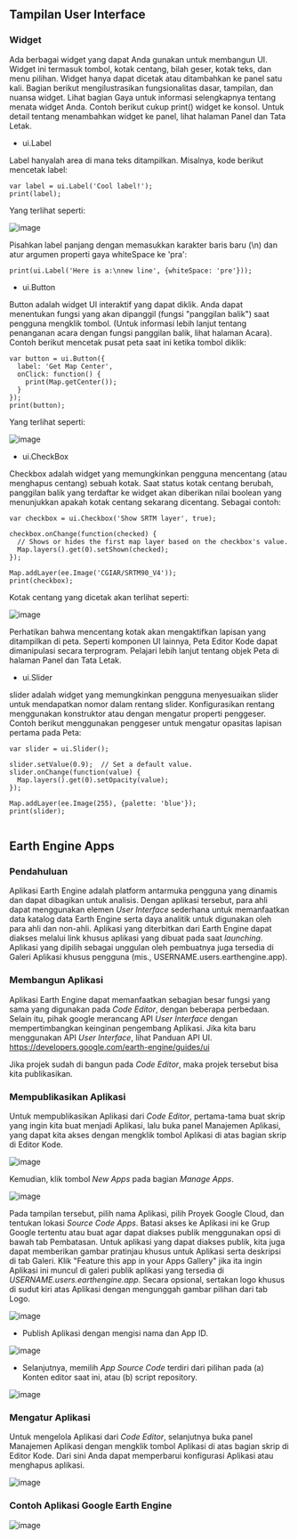 ## Tampilan User Interface 

### Widget

Ada berbagai widget yang dapat Anda gunakan untuk membangun UI. Widget ini termasuk tombol, kotak centang, bilah geser, kotak teks, dan menu pilihan. Widget hanya dapat dicetak atau ditambahkan ke panel satu kali. Bagian berikut mengilustrasikan fungsionalitas dasar, tampilan, dan nuansa widget. Lihat bagian Gaya untuk informasi selengkapnya tentang menata widget Anda. Contoh berikut cukup print() widget ke konsol. Untuk detail tentang menambahkan widget ke panel, lihat halaman Panel dan Tata Letak.

- ui.Label

Label hanyalah area di mana teks ditampilkan. Misalnya, kode berikut mencetak label:

```
var label = ui.Label('Cool label!');
print(label);
```

Yang terlihat seperti:

![image](https://user-images.githubusercontent.com/69818715/158390326-22d35743-e94c-46e5-8314-310b1b9d71f5.png)

Pisahkan label panjang dengan memasukkan karakter baris baru (\n) dan atur argumen properti gaya whiteSpace ke 'pra':

```
print(ui.Label('Here is a:\nnew line', {whiteSpace: 'pre'}));
```

- ui.Button

Button adalah widget UI interaktif yang dapat diklik. Anda dapat menentukan fungsi yang akan dipanggil (fungsi "panggilan balik") saat pengguna mengklik tombol. (Untuk informasi lebih lanjut tentang penanganan acara dengan fungsi panggilan balik, lihat halaman Acara). Contoh berikut mencetak pusat peta saat ini ketika tombol diklik:
```
var button = ui.Button({
  label: 'Get Map Center',
  onClick: function() {
    print(Map.getCenter());
  }
});
print(button);
```

Yang terlihat seperti:

![image](https://user-images.githubusercontent.com/69818715/158391384-a271afcf-a737-46b0-a8fc-2c02f035d5d6.png)

- ui.CheckBox

Checkbox adalah widget yang memungkinkan pengguna mencentang (atau menghapus centang) sebuah kotak. Saat status kotak centang berubah, panggilan balik yang terdaftar ke widget akan diberikan nilai boolean yang menunjukkan apakah kotak centang sekarang dicentang. Sebagai contoh:

```
var checkbox = ui.Checkbox('Show SRTM layer', true);

checkbox.onChange(function(checked) {
  // Shows or hides the first map layer based on the checkbox's value.
  Map.layers().get(0).setShown(checked);
});

Map.addLayer(ee.Image('CGIAR/SRTM90_V4'));
print(checkbox);
```

Kotak centang yang dicetak akan terlihat seperti:

![image](https://user-images.githubusercontent.com/69818715/158392707-52395a86-1b96-4937-9f1a-a38917359b3f.png)

Perhatikan bahwa mencentang kotak akan mengaktifkan lapisan yang ditampilkan di peta. Seperti komponen UI lainnya, Peta Editor Kode dapat dimanipulasi secara terprogram. Pelajari lebih lanjut tentang objek Peta di halaman Panel dan Tata Letak.

- ui.Slider

slider adalah widget yang memungkinkan pengguna menyesuaikan slider untuk mendapatkan nomor dalam rentang slider. Konfigurasikan rentang menggunakan konstruktor atau dengan mengatur properti penggeser. Contoh berikut menggunakan penggeser untuk mengatur opasitas lapisan pertama pada Peta:

```
var slider = ui.Slider();

slider.setValue(0.9);  // Set a default value.
slider.onChange(function(value) {
  Map.layers().get(0).setOpacity(value);
});

Map.addLayer(ee.Image(255), {palette: 'blue'});
print(slider);
```



```

```








## Earth Engine Apps 
 
 ### Pendahuluan

Aplikasi Earth Engine adalah platform antarmuka pengguna yang dinamis dan dapat dibagikan untuk analisis. Dengan aplikasi tersebut, para ahli dapat menggunakan elemen _User Interface_ sederhana untuk memanfaatkan data katalog data Earth Engine serta daya analitik untuk digunakan oleh para ahli dan non-ahli. Aplikasi yang diterbitkan dari Earth Engine dapat diakses melalui link khusus aplikasi yang dibuat pada saat _launching_. Aplikasi yang dipilih sebagai unggulan oleh pembuatnya juga tersedia di Galeri Aplikasi khusus pengguna (mis., USERNAME.users.earthengine.app).

### Membangun Aplikasi

Aplikasi Earth Engine dapat memanfaatkan sebagian besar fungsi yang sama yang digunakan pada _Code Editor_, dengan beberapa perbedaan. Selain itu, pihak google merancang API _User Interface_ dengan mempertimbangkan keinginan pengembang Aplikasi. Jika kita baru menggunakan API _User Interface_, lihat Panduan API UI.
https://developers.google.com/earth-engine/guides/ui

Jika projek sudah di bangun pada _Code Editor_, maka projek tersebut bisa kita publikasikan.

### Mempublikasikan Aplikasi

Untuk mempublikasikan Aplikasi dari _Code Editor_, pertama-tama buat skrip yang ingin kita buat menjadi Aplikasi, lalu buka panel Manajemen Aplikasi, yang dapat kita akses dengan mengklik tombol Aplikasi di atas bagian skrip di Editor Kode.

![image](https://user-images.githubusercontent.com/69818715/158382193-9a52a53e-9fae-4833-beed-ed1791091d9c.png)

Kemudian, klik tombol _New Apps_ pada bagian _Manage Apps_. 

![image](https://user-images.githubusercontent.com/69818715/158382625-43e535bd-ffce-425d-8115-050c76f0fd20.png)

Pada tampilan tersebut, pilih nama Aplikasi, pilih Proyek Google Cloud, dan tentukan lokasi _Source Code Apps_. Batasi akses ke Aplikasi ini ke Grup Google tertentu atau buat agar dapat diakses publik menggunakan opsi di bawah tab Pembatasan. Untuk aplikasi yang dapat diakses publik, kita juga dapat memberikan gambar pratinjau khusus untuk Aplikasi serta deskripsi di tab Galeri. Klik "Feature this app in your Apps Gallery" jika ita ingin Aplikasi ini muncul di galeri publik aplikasi yang tersedia di _USERNAME.users.earthengine.app_. Secara opsional, sertakan logo khusus di sudut kiri atas Aplikasi dengan mengunggah gambar pilihan dari tab Logo.

![image](https://user-images.githubusercontent.com/69818715/158384425-c1fba51b-bd20-4c7b-a1b2-fd8facf4dc15.png)

- Publish Aplikasi dengan mengisi nama dan App ID.

![image](https://user-images.githubusercontent.com/69818715/158385024-ee1494b8-4b20-4e8c-a0a2-bd4eb52fd099.png)

- Selanjutnya, memilih _App Source Code_ terdiri dari pilihan pada (a) Konten editor saat ini, atau (b) script repository.

![image](https://user-images.githubusercontent.com/69818715/158385797-b00e19ab-90a5-49bd-a31f-bf4b3bfc14e8.png)

### Mengatur Aplikasi

Untuk mengelola Aplikasi dari _Code Editor_, selanjutnya buka panel Manajemen Aplikasi dengan mengklik tombol Aplikasi di atas bagian skrip di Editor Kode. Dari sini Anda dapat memperbarui konfigurasi Aplikasi atau menghapus aplikasi.

![image](https://user-images.githubusercontent.com/69818715/158387897-dfdd1329-fdd8-48d5-af62-6dd3c7ce71af.png)

### Contoh Aplikasi Google Earth Engine 

![image](https://user-images.githubusercontent.com/69818715/158388569-03cf1c60-aeaf-4f91-aea7-3c3232d059f2.png)

